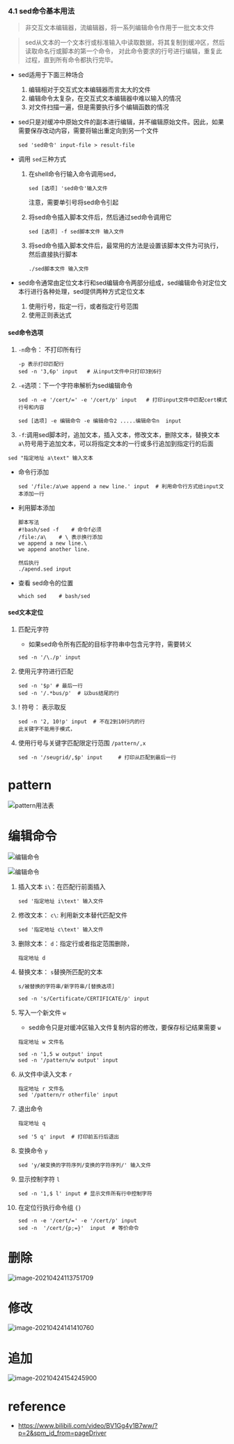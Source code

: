 ### 4.1 sed命令基本用法

> 非交互文本编辑器，流编辑器，将一系列编辑命令作用于一批文本文件

> sed从文本的一个文本行或标准输入中读取数据，将其复制到缓冲区，然后读取命名行或脚本的第一个命令， 
> 对此命令要求的行号进行编辑，重复此过程，直到所有命令都执行完毕。

* sed适用于下面三种场合

  1. 编辑相对于交互式文本编辑器而言太大的文件
  2. 编辑命令太复杂，在交互式文本编辑器中难以输入的情况
  3. 对文件扫描一遍，但是需要执行多个编辑函数的情况

* sed只是对缓冲中原始文件的副本进行编辑，并不编辑原始文件。因此，如果需要保存改动内容，需要将输出重定向到另一个文件

  ```
  sed 'sed命令' input-file > result-file
  ```

* 调用 `sed`三种方式

  1. 在shell命令行输入命令调用sed，

     ```
     sed [选项] 'sed命令'输入文件
     ```

     注意，需要单引号将sed命令引起

  2. 将sed命令插入脚本文件后，然后通过sed命令调用它

     ```
     sed [选项] -f sed脚本文件 输入文件
     ```

  3. 将sed命令插入脚本文件后，最常用的方法是设置该脚本文件为可执行，然后直接执行脚本

     ```
     ./sed脚本文件 输入文件
     ```

* sed命令通常由定位文本行和sed编辑命令两部分组成，sed编辑命令对定位文本行进行各种处理，sed提供两种方式定位文本

  1. 使用行号，指定一行，或者指定行号范围
  2. 使用正则表达式

#### sed命令选项

1. `-n`命令： 不打印所有行

   ```
   -p 表示打印匹配行
   sed -n '3,6p' input   # 从input文件中只打印3到6行
   ```

2. `-e`选项：下一个字符串解析为sed编辑命令

   ```
   sed -n -e '/cert/=' -e '/cert/p' input   # 打印input文件中匹配cert模式行号和内容
   
   sed [选项] -e 编辑命令 -e 编辑命令2 .....编辑命令n  input
   ```

3. `-f`:调用sed脚本时，追加文本，插入文本，修改文本，删除文本，替换文本
   `a\`符号用于追加文本，可以将指定文本的一行或多行追加到指定行的后面

```
sed "指定地址 a\text" 输入文本
```

* 命令行添加

  ```
  sed '/file:/a\we append a new line.' input  # 利用命令行方式给input文本添加一行
  ```

* 利用脚本添加

  ```
  脚本写法
  #!bash/sed -f    # 命令f必须
  /file:/a\    # \ 表示换行添加
  we append a new line.\    
  we append another line.
  
  然后执行
  ./apend.sed input
  ```

* 查看 sed命令的位置

  ```
  which sed    # bash/sed
  ```

#### sed文本定位

1. 匹配元字符

   * 如果sed命令所有匹配的目标字符串中包含元字符，需要转义

   ```
   sed -n '/\./p' input
   ```

2. 使用元字符进行匹配

   ```
   sed -n '$p' # 最后一行
   sed -n '/.*bus/p'  # 以bus结尾的行
   ```

3. ! 符号： 表示取反

   ```
   sed -n '2, 10!p' input  # 不在2到10行内的行
   此关键字不能用于模式，
   ```

4. 使用行号与关键字匹配限定行范围 `/pattern/,x`

   ```
   sed -n '/seugrid/,$p' input     # 打印从匹配到最后一行
   ```

# pattern

![pattern用法表](https://raw.githubusercontent.com/jiye-Tools/used_image/master/readme/20210423081157.png)



# 编辑命令

![编辑命令](https://raw.githubusercontent.com/jiye-Tools/used_image/master/readme/20210423081207.png)

![编辑命令](https://raw.githubusercontent.com/jiye-Tools/used_image/master/readme/20210423081216.png)

1. 插入文本 `i\`：在匹配行前面插入

   ```
   sed '指定地址 i\text' 输入文件
   ```

2. 修改文本： `c\`: 利用新文本替代匹配文件

   ```
   sed '指定地址 c\text' 输入文件
   ```

3. 删除文本： `d`：指定行或者指定范围删除，

   ```
   指定地址 d
   ```

4. 替换文本： `s`替换所匹配的文本

   ```
   s/被替换的字符串/新字符串/[替换选项]
   
   sed -n 's/Certificate/CERTIFICATE/p' input
   ```

5. 写入一个新文件 `w`

   * sed命令只是对缓冲区输入文件复制内容的修改，要保存标记结果需要 `w`

   ```
   指定地址 w 文件名
   
   sed -n '1,5 w output' input
   sed -n '/pattern/w output' input
   ```

6. 从文件中读入文本 `r`

   ```
   指定地址 r 文件名
   sed '/pattern/r otherfile' input
   ```

7. 退出命令

   ```
   指定地址 q
   
   sed '5 q' input  # 打印前五行后退出
   ```

8. 变换命令 `y`

   ```
   sed 'y/被变换的字符序列/变换的字符序列/' 输入文件
   ```

9. 显示控制字符 `l`

   ```
   sed -n '1,$ l' input # 显示文件所有行中控制字符
   ```

10. 在定位行执行命令组 `{}`

    ```
    sed -n -e '/cert/=' -e '/cert/p' input  
    sed -n  '/cert/{p;=}'  input  # 等价命令
    ```

# 删除

![image-20210424113751709](https://raw.githubusercontent.com/jiye-Tools/used_image/master/readme/20210424113757.png)

# 修改

![image-20210424141410760](https://raw.githubusercontent.com/jiye-Tools/used_image/master/readme/20210424141412.png)

# 追加

![image-20210424154245900](https://raw.githubusercontent.com/jiye-Tools/used_image/master/readme/20210424154247.png)

# reference

* https://www.bilibili.com/video/BV1Gg4y1B7ww/?p=2&spm_id_from=pageDriver
